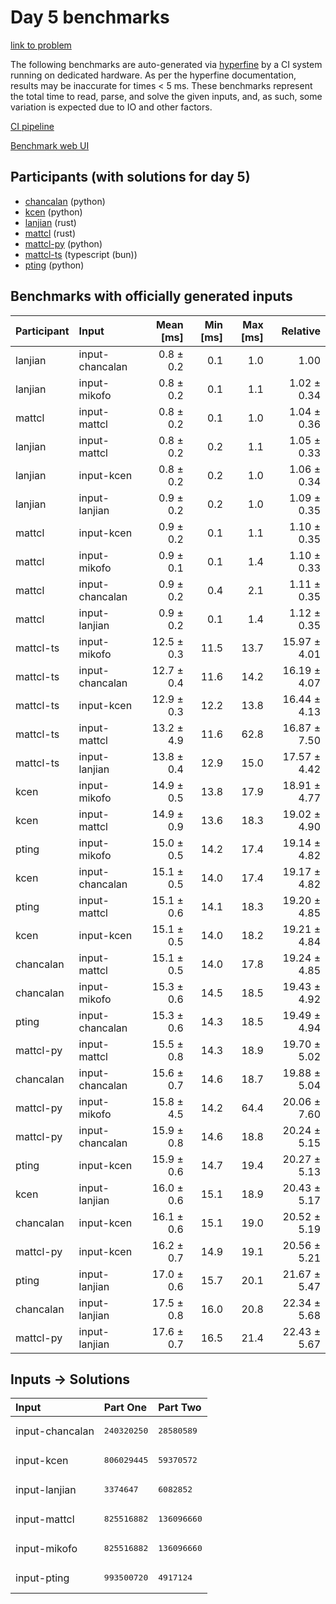 # Day 5 benchmarks

[link to problem](https://adventofcode.com/2023/day/5)

The following benchmarks are auto-generated via
[hyperfine](https://github.com/sharkdp/hyperfine) by a CI system running on
dedicated hardware. As per the hyperfine documentation, results may be
inaccurate for times < 5 ms. These benchmarks represent the total time to read,
parse, and solve the given inputs, and, as such, some variation is expected due
to IO and other factors.

[CI pipeline](http://ci.papercode.net:8080/teams/main/pipelines/aoc2023)

[Benchmark web UI](https://aoc.ancalagon.black)


## Participants (with solutions for day 5)

- [chancalan](https://github.com/chancalan/aoc2023) (python)
- [kcen](https://github.com/kcen/aoc2023) (python)
- [lanjian](https://github.com/lanjian/aoc-2023) (rust)
- [mattcl](https://github.com/mattcl/aoc2023) (rust)
- [mattcl-py](https://github.com/mattcl/aoc2023-py) (python)
- [mattcl-ts](https://github.com/mattcl/aoc2023-js) (typescript (bun))
- [pting](https://github.com/pting/aoc2023) (python)


## Benchmarks with officially generated inputs

| Participant | Input | Mean [ms] | Min [ms] | Max [ms] | Relative |
|:---|:---|---:|---:|---:|---:|
| lanjian | input-chancalan | 0.8 ± 0.2 | 0.1 | 1.0 | 1.00 |
| lanjian | input-mikofo | 0.8 ± 0.2 | 0.1 | 1.1 | 1.02 ± 0.34 |
| mattcl | input-mattcl | 0.8 ± 0.2 | 0.1 | 1.0 | 1.04 ± 0.36 |
| lanjian | input-mattcl | 0.8 ± 0.2 | 0.2 | 1.1 | 1.05 ± 0.33 |
| lanjian | input-kcen | 0.8 ± 0.2 | 0.2 | 1.0 | 1.06 ± 0.34 |
| lanjian | input-lanjian | 0.9 ± 0.2 | 0.2 | 1.0 | 1.09 ± 0.35 |
| mattcl | input-kcen | 0.9 ± 0.2 | 0.1 | 1.1 | 1.10 ± 0.35 |
| mattcl | input-mikofo | 0.9 ± 0.1 | 0.1 | 1.4 | 1.10 ± 0.33 |
| mattcl | input-chancalan | 0.9 ± 0.2 | 0.4 | 2.1 | 1.11 ± 0.35 |
| mattcl | input-lanjian | 0.9 ± 0.2 | 0.1 | 1.4 | 1.12 ± 0.35 |
| mattcl-ts | input-mikofo | 12.5 ± 0.3 | 11.5 | 13.7 | 15.97 ± 4.01 |
| mattcl-ts | input-chancalan | 12.7 ± 0.4 | 11.6 | 14.2 | 16.19 ± 4.07 |
| mattcl-ts | input-kcen | 12.9 ± 0.3 | 12.2 | 13.8 | 16.44 ± 4.13 |
| mattcl-ts | input-mattcl | 13.2 ± 4.9 | 11.6 | 62.8 | 16.87 ± 7.50 |
| mattcl-ts | input-lanjian | 13.8 ± 0.4 | 12.9 | 15.0 | 17.57 ± 4.42 |
| kcen | input-mikofo | 14.9 ± 0.5 | 13.8 | 17.9 | 18.91 ± 4.77 |
| kcen | input-mattcl | 14.9 ± 0.9 | 13.6 | 18.3 | 19.02 ± 4.90 |
| pting | input-mikofo | 15.0 ± 0.5 | 14.2 | 17.4 | 19.14 ± 4.82 |
| kcen | input-chancalan | 15.1 ± 0.5 | 14.0 | 17.4 | 19.17 ± 4.82 |
| pting | input-mattcl | 15.1 ± 0.6 | 14.1 | 18.3 | 19.20 ± 4.85 |
| kcen | input-kcen | 15.1 ± 0.5 | 14.0 | 18.2 | 19.21 ± 4.84 |
| chancalan | input-mattcl | 15.1 ± 0.5 | 14.0 | 17.8 | 19.24 ± 4.85 |
| chancalan | input-mikofo | 15.3 ± 0.6 | 14.5 | 18.5 | 19.43 ± 4.92 |
| pting | input-chancalan | 15.3 ± 0.6 | 14.3 | 18.5 | 19.49 ± 4.94 |
| mattcl-py | input-mattcl | 15.5 ± 0.8 | 14.3 | 18.9 | 19.70 ± 5.02 |
| chancalan | input-chancalan | 15.6 ± 0.7 | 14.6 | 18.7 | 19.88 ± 5.04 |
| mattcl-py | input-mikofo | 15.8 ± 4.5 | 14.2 | 64.4 | 20.06 ± 7.60 |
| mattcl-py | input-chancalan | 15.9 ± 0.8 | 14.6 | 18.8 | 20.24 ± 5.15 |
| pting | input-kcen | 15.9 ± 0.6 | 14.7 | 19.4 | 20.27 ± 5.13 |
| kcen | input-lanjian | 16.0 ± 0.6 | 15.1 | 18.9 | 20.43 ± 5.17 |
| chancalan | input-kcen | 16.1 ± 0.6 | 15.1 | 19.0 | 20.52 ± 5.19 |
| mattcl-py | input-kcen | 16.2 ± 0.7 | 14.9 | 19.1 | 20.56 ± 5.21 |
| pting | input-lanjian | 17.0 ± 0.6 | 15.7 | 20.1 | 21.67 ± 5.47 |
| chancalan | input-lanjian | 17.5 ± 0.8 | 16.0 | 20.8 | 22.34 ± 5.68 |
| mattcl-py | input-lanjian | 17.6 ± 0.7 | 16.5 | 21.4 | 22.43 ± 5.67 |


## Inputs -> Solutions

| Input | Part One | Part Two |
|:---|:---|:---|
|input-chancalan|<pre>240320250</pre>|<pre>28580589</pre>|
|input-kcen|<pre>806029445</pre>|<pre>59370572</pre>|
|input-lanjian|<pre>3374647</pre>|<pre>6082852</pre>|
|input-mattcl|<pre>825516882</pre>|<pre>136096660</pre>|
|input-mikofo|<pre>825516882</pre>|<pre>136096660</pre>|
|input-pting|<pre>993500720</pre>|<pre>4917124</pre>|